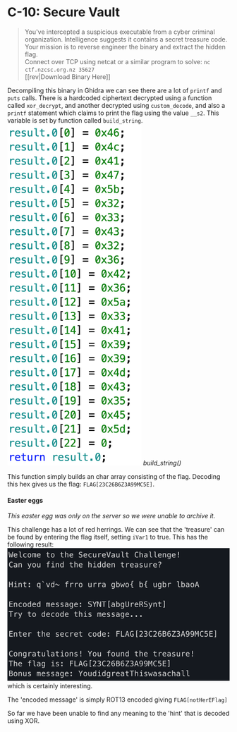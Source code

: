 # C-10: Secure Vault
> You've intercepted a suspicious executable from a cyber criminal organization. Intelligence suggests it contains a secret treasure code. Your mission is to reverse engineer the binary and extract the hidden flag.  
Connect over TCP using netcat or a similar program to solve: `nc ctf.nzcsc.org.nz 35627`  
[[rev|Download Binary Here]]

Decompiling this binary in Ghidra we can see there are a lot of `printf` and `puts` calls. 
There is a hardcoded ciphertext decrypted using a function called `xor_decrypt`, and another decrypted using `custom_decode`, and also a `printf` statement which claims to print the flag using the value `__s2`.
This variable is set by function called `build_string`.
![A screenshot of the disassembled build_string function, setting individual array elements to specific hex values.](build_string.png)
*build_string()*

This function simply builds an char array consisting of the flag. Decoding this hex gives us the flag: `FLAG[23C26B6Z3A99MC5E]`.
#### Easter eggs
*This easter egg was only on the server so we were unable to archive it.*

This challenge has a lot of red herrings. We can see that the 'treasure' can be found by entering the flag itself, setting `iVar1` to true. This has the following result:
![Entering the flag found earlier into the application prints 'Bonus message: You did great This was a chall'](treasure.png)
which is certainly interesting.

The 'encoded message' is simply ROT13 encoded giving `FLAG[notHerEFlag]`

So far we have been unable to find any meaning to the 'hint' that is decoded using XOR.